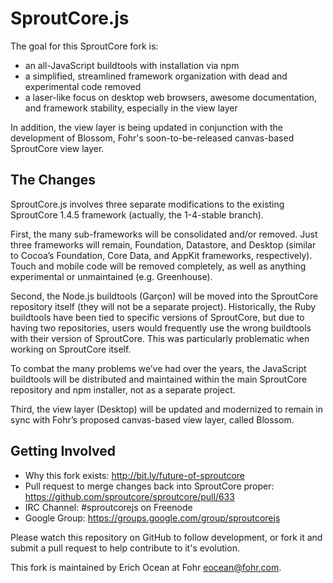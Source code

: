 SproutCore.js
=============

The goal for this SproutCore fork is:

* an all-JavaScript buildtools with installation via npm
* a simplified, streamlined framework organization with dead and experimental code removed
* a laser-like focus on desktop web browsers, awesome documentation, and  framework stability, especially in the view layer

In addition, the view layer is being updated in conjunction with the development of Blossom, Fohr's soon-to-be-released canvas-based SproutCore view layer.

The Changes
-----------

SproutCore.js involves three separate modifications to the existing SproutCore 1.4.5 framework (actually, the 1-4-stable branch).

First, the many sub-frameworks will be consolidated and/or removed. Just three frameworks will remain, Foundation, Datastore, and Desktop (similar to Cocoa’s Foundation, Core Data, and AppKit frameworks, respectively). Touch and mobile code will be removed completely, as well as anything experimental or unmaintained (e.g. Greenhouse).

Second, the Node.js buildtools (Garçon) will be moved into the SproutCore repository itself (they will not be a separate project). Historically, the Ruby buildtools have been tied to specific versions of SproutCore, but due to having two repositories, users would frequently use the wrong buildtools with their version of SproutCore. This was particularly problematic when working on SproutCore itself.

To combat the many problems we’ve had over the years, the JavaScript buildtools will be distributed and maintained within the main SproutCore repository and npm installer, not as a separate project.

Third, the view layer (Desktop) will be updated and modernized to remain in sync with Fohr’s proposed canvas-based view layer, called Blossom.

Getting Involved
----------------

* Why this fork exists: http://bit.ly/future-of-sproutcore
* Pull request to merge changes back into SproutCore proper: https://github.com/sproutcore/sproutcore/pull/633
* IRC Channel: #sproutcorejs on Freenode
* Google Group: https://groups.google.com/group/sproutcorejs

Please watch this repository on GitHub to follow development, or fork it and submit a pull request to help contribute to it's evolution.

This fork is maintained by Erich Ocean at Fohr <eocean@fohr.com>.
